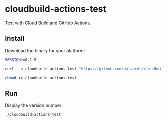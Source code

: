 # cloudbuild-actions-test

Test with Cloud Build and GitHub Actions.

## Install

Download the binary for your platform:

```bash
VERSION=v0.1.9

curl -Lo cloudbuild-actions-test "https://github.com/halvards/cloudbuild-actions-test/releases/download/$VERSION/cloudbuild-actions-test_$(uname -s)_$(uname -m)"

chmod +x cloudbuild-actions-test
```

## Run

Display the version number:

```bash
./cloudbuild-actions-test
```
